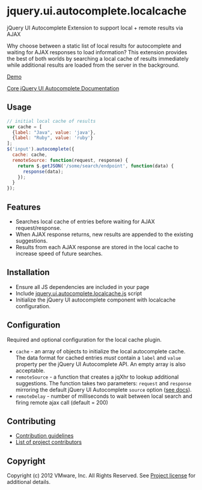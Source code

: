 # jquery.ui.autocomplete.localcache

jQuery UI Autocomplete Extension to support local + remote results via
AJAX

Why choose between a static list of local results for autocomplete and
waiting for AJAX responses to load information?  This extension provides
the best of both worlds by searching a local cache of results
immediately while additional results are loaded from the server in the
background.

[Demo](http://jsfiddle.net/GZpf6/8/)

[Core jQuery UI Autocomplete Documentation](http://jqueryui.com/demos/autocomplete/)

## Usage

```javascript
// initial local cache of results
var cache = [
  {label: "Java", value: 'java'},
  {label: "Ruby", value: 'ruby'}
];
$('input').autocomplete({
  cache: cache,
  remoteSource: function(request, response) {
    return $.getJSON('/some/search/endpoint', function(data) {
      response(data);
    });
  }
});
```

## Features

* Searches local cache of entries before waiting for AJAX
  request/response.
* When AJAX response returns, new results are appended to the existing
  suggestions.
* Results from each AJAX response are stored in the local cache to increase
  speed of future searches.

## Installation

* Ensure all JS dependencies are included in your page
* Include [jquery.ui.autocomplete.localcache.js](https://github.com/socialcast/jquery.ui.autocomplete.localcache/raw/master/jquery.ui.autocomplete.localcache.js) script
* Initialize the jQuery UI autocomplete component with localcache
  configuration.

## Configuration

Required and optional configuration for the local cache plugin.

* `cache` - an array of objects to initialize the local autocomplete
  cache.  The data format for cached entries *must* contain a `label`
  and `value` property per the jQuery UI Autocomplete API.  An empty array is also acceptable.
* `remoteSource` - a function that creates a jqXhr to lookup additional
  suggestions.  The function takes two parameters: `request` and
  `response` mirroring the default jQuery UI Autocomplete `source` option ([see docs](http://jqueryui.com/demos/autocomplete/#option-source)).
* `remoteDelay` - number of milliseconds to wait between local search and
  firing remote ajax call (default = 200)

## Contributing

* [Contribution guidelines](https://github.com/socialcast/jquery.ui.autocomplete.localcache/blob/master/CONTRIBUTING.md)
* [List of project contributors](https://github.com/socialcast/jquery.ui.autocomplete.localcache/blob/master/CONTRIBUTORS.txt)

## Copyright

Copyright (c) 2012 VMware, Inc. All Rights Reserved.
See [Project license](https://github.com/socialcast/jquery.ui.autocomplete.localcache/blob/master/LICENSE.txt) for additional details.
